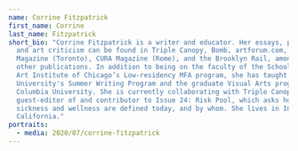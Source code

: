 ```yaml
---
name: Corrine Fitzpatrick
first_name: Corrine
last_name: Fitzpatrick
short_bio: "Corrine Fitzpatrick is a writer and educator. Her essays, poetry,
  and art criticism can be found in Triple Canopy, Bomb, artforum.com, C
  Magazine (Toronto), CURA Magazine (Rome), and the Brooklyn Rail, among many
  other publications. In addition to being on the faculty of the School of the
  Art Institute of Chicago’s Low-residency MFA program, she has taught in Naropa
  University's Summer Writing Program and the graduate Visual Arts program at
  Columbia University. She is currently collaborating with Triple Canopy as
  guest-editor of and contributor to Issue 24: Risk Pool, which asks how
  sickness and wellness are defined today, and by whom. She lives in Inverness,
  California."
portraits:
  - media: 2020/07/corrine-fitzpatrick
---
```

